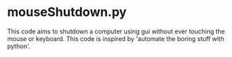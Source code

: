 # mouseShutdown.py
This code aims to shutdown a computer using gui without ever touching the mouse or keyboard.
This code is inspired by 'automate the boring stuff with python'.
